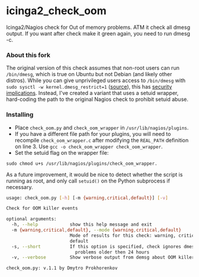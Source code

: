 # icinga2_check_oom
Icinga2/Nagios check for Out of memory problems. ATM it check all dmesg output. If you want after check make it green again, you need to run dmesg -c.

### About this fork
The original version of this check assumes that non-root users can run `/bin/dmesg`, which is true on Ubuntu but not Debian (and likely other distros).  While you can give unprivileged users access to `/bin/dmesg` with `sudo sysctl -w kernel.dmesg_restrict=1` ([source](https://www.cyberciti.biz/faq/how-to-prevent-unprivileged-users-from-viewing-dmesg-command-output-on-linux/)), this has [security implications](https://www.halfdog.net/Security/2015/HavingFunWithDmesg/).  Instead, I've created a variant that uses a setuid wrapper, hard-coding the path to the original Nagios check to prohibit setuid abuse.

### Installing
* Place `check_oom.py` and `check_oom_wrapper` in `/usr/lib/nagios/plugins`.
 * If you have a different file path for your plugins, you will need to recompile `check_oom_wrapper.c` after modifying the `REAL_PATH` definition on line 3.  Use `gcc -o check_oom_wrapper check_oom_wrapper`.
* Set the setuid flag on the wrapper file: 
```shell
sudo chmod u+s /usr/lib/nagios/plugins/check_oom_wrapper.
```

As a future improvement, it would be nice to detect whether the script is running as root, and only call `setuid()` on the Python subprocess if necessary.


```bash
usage: check_oom.py [-h] [-m {warning,critical,default}] [-v]

Check for OOM killer events

optional arguments:
  -h, --help            show this help message and exit
  -m {warning,critical,default}, --mode {warning,critical,default}
                        Mode of results for this check: warning, critical,
                        default
  -s, --short           If this option is specified, check ignores dmesg OOM
                          problems older then 24 hours
  -v, --verbose         Show verbose output from demsg about OOM killer events

check_oom.py: v.1.1 by Dmytro Prokhorenkov
```
